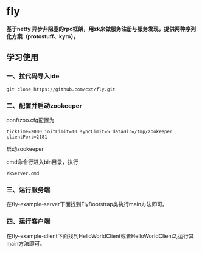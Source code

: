 # fly
**基于netty 异步非阻塞的rpc框架，用zk来做服务注册与服务发现，提供两种序列化方案（protostuff、kyro）。**
## 学习使用
### 一、拉代码导入ide
`git clone https://github.com/cxt/fly.git`
### 二、配置并启动zookeeper
conf/zoo.cfg配置为

`
 tickTime=2000
 initLimit=10
 syncLimit=5
 dataDir=/tmp/zookeeper
 clientPort=2181
`

启动zookeeper

cmd命令行进入bin目录，执行

`
zkServer.cmd
`

### 三、运行服务端
在fly-example-server下面找到FlyBootstrap类执行main方法即可。
### 四、运行客户端
在fly-example-client下面找到HelloWorldClient或者HelloWorldClient2,运行其main方法即可。


